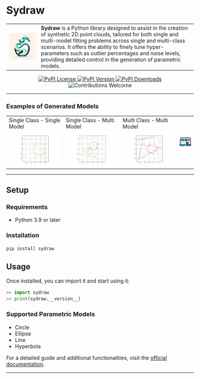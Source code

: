 # Sydraw

<div align="center">
  <table>
    <tr>
      <td>
        <img src="https://github.com/WilliamBonvini/sydraw/raw/master/docs/media/imgs/featured.png" width="500" alt="Sydraw Logo">
      </td>
      <td>
        <strong>Sydraw</strong> is a Python library designed to assist in the creation of synthetic 2D point clouds, tailored for both single and multi-model fitting problems across single and multi-class scenarios. It offers the ability to finely tune hyper-parameters such as outlier percentages and noise levels, providing detailed control in the generation of parametric models.
      </td>
    </tr>
  </table>
</div>

<div align="center">
  <a href="https://pypi.org/project/sydraw">
    <img src="https://img.shields.io/pypi/l/sydraw.svg" alt="PyPI License">
  </a>
  <a href="https://pypi.org/project/sydraw">
    <img src="https://img.shields.io/pypi/v/sydraw.svg" alt="PyPI Version">
  </a>
  <a href="https://pypistats.org/packages/sydraw">
    <img src="https://img.shields.io/pypi/dm/sydraw.svg?color=orange" alt="PyPI Downloads">
  </a>
  <img src="https://img.shields.io/badge/contributions-welcome-green.svg" alt="Contributions Welcome">
</div>

---

### Examples of Generated Models

<div align="center">
  <table>
    <tr>
      <td>Single Class - Single Model</td>
      <td>Single Class - Multi Model</td>
      <td>Multi Class - Multi Model</td>
      <td rowspan="2">
        <a href="https://sydraw-demo.onrender.com/">
          <img src="https://github.com/WilliamBonvini/sydraw/raw/master/docs/media/imgs/demo.png" width="50" alt="Demo">
        </a>
      </td>
    </tr>
    <tr>
      <td>
        <img src="https://github.com/WilliamBonvini/sydraw/raw/master/docs/media/imgs/scsm1.png" alt="Single Class Single Model" width="200">
      </td>
      <td>
        <img src="https://github.com/WilliamBonvini/sydraw/raw/master/docs/media/imgs/scmm1.png" alt="Single Class Multi Model" width="200">
      </td>
      <td>
        <img src="https://github.com/WilliamBonvini/sydraw/raw/master/docs/media/imgs/mcmm1.png" alt="Multi Class Multi Model" width="200">
      </td>
    </tr>
  </table>
</div>

---

## Setup

### Requirements

- Python 3.9 or later

### Installation

```
pip install sydraw
```


## Usage

Once installed, you can import it and start using it:
```python
>> import sydraw
>> print(sydraw.__version__)
```

### Supported Parametric Models

- Circle
- Ellipse
- Line
- Hyperbola

For a detailed guide and additional functionalities, visit the [official documentation](https://sydraw.readthedocs.io/en/latest/).

---
